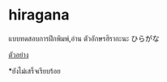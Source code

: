 # hiragana
แบบทดสอบการฝึกพิมพ์,อ่าน ตัวอักษรฮิรากะนะ ひらがな

[ตัวอย่าง](http://www.shenlong18hit.com/hiragana)







*ยังไม่เสร็จเรียบร้อย
